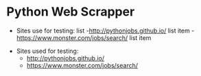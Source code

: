 # Python Web Scrapper
- Sites use for testing: list
    -http://pythonjobs.github.io/ list item
    -https://www.monster.com/jobs/search/ list item
* Sites used for testing:
  * http://pythonjobs.github.io/
  * https://www.monster.com/jobs/search/
